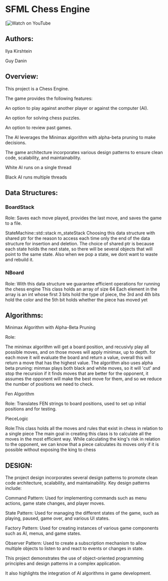 # SFML Chess Engine

[![Watch on YouTube](https://www.youtube.com/watch?v=P3rxAs5GV68)

## Authors: 

Ilya Kirshtein

Guy Danin

## Overview:

This project is a Chess Engine. 

The game provides the following features:

An option to play against another player or against the computer (AI).

An option for solving chess puzzles.

An option to review past games.

The AI leverages the Minimax algorithm with alpha-beta pruning to make decisions. 

The game architecture incorporates various design patterns to ensure clean code, scalability, and maintainability.

White AI runs on a single thread

Black AI runs multiple threads


## Data Structures:

### BoardStack

Role: Saves each move played, provides the last move, and saves the game to a file.

StateMachine::std::stack<statePtr> m_stateStack 
Choosing this data structure with shared ptr for the reason to access each 
time only the end of the data structure for insertion and deletion. 
The choice of shared ptr is because each state holds the next state, 
so there will be several objects that will point to the same state.
Also when we pop a state, we dont want to waste and rebuild it.

### NBoard
Role: With this data structure we guarantee efficient operations for running the chess engine 
This class holds an array of size 64
Each element in the array is an int whose first 3 bits hold the type of piece, 
the 3rd and 4th bits hold the color and the 5th bit holds whether the piece has moved yet

## Algorithms:

Minimax Algorithm with Alpha-Beta Pruning

Role:

The minimax algorithm will get a board position, and recusivly play all possible moves, 
and on those moves will apply minimax, up to depth.
for each move it will evaluate the board and return a value,
overall this will return a move that has the highest value.
The algorithm also uses alpha beta pruning:
minmax plays both black and white moves, so
it will 'cut' and stop the recursion if it finds moves that are better for the opponent,
it assumes the opponent will make the best move for them, and so we reduce the number 
of positions we need to check.

Fen Algorithm

Role: Translates FEN strings to board positions, used to set up initial positions and for testing.

PieceLogic

Role:This class holds all the moves and rules that exist in chess in relation to a single piece
The main goal in creating this class is to calculate all the moves in the most efficient way. 
While calculating the king's risk in relation to the opponent, 
we can know that a piece calculates its moves only if it is possible without exposing the king to chess

## DESIGN:

The project design incorporates several design patterns to promote clean code architecture, scalability, and maintainability. Key design patterns include:

Command Pattern: Used for implementing commands such as menu actions, game state changes, and player moves.

State Pattern: Used for managing the different states of the game, such as playing, paused, game over, and various UI states.

Factory Pattern: Used for creating instances of various game components such as AI, menus, and game states.

Observer Pattern: Used to create a subscription mechanism to allow multiple objects to listen to and react to events or changes in state.


This project demonstrates the use of object-oriented programming principles and design patterns in a complex application. 

It also highlights the integration of AI algorithms in game development.


